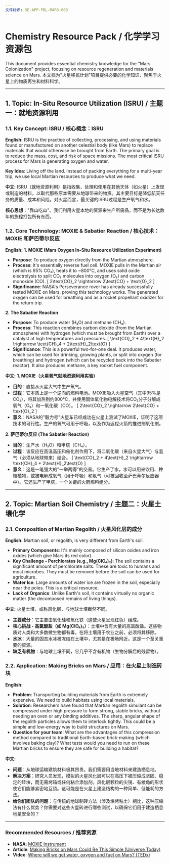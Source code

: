 ```yaml
---
文件标识: SE-APP-PBL-MARS-003
---
```


# Chemistry Resource Pack / 化学学习资源包

This document provides essential chemistry knowledge for the "Mars Colonization" project, focusing on resource regeneration and materials science on Mars.
本文档为"火星移民计划"项目提供必要的化学知识，聚焦于火星上的物质再生和材料科学。

---

## 1. Topic: In-Situ Resource Utilization (ISRU) / 主题一：就地资源利用

### 1.1. Key Concept: ISRU / 核心概念：ISRU

**English:**
ISRU is the practice of collecting, processing, and using materials found or manufactured on another celestial body (like Mars) to replace materials that would otherwise be brought from Earth. The primary goal is to reduce the mass, cost, and risk of space missions. The most critical ISRU process for Mars is generating oxygen and water.

**Key Idea**: Living off the land. Instead of packing everything for a multi-year trip, we use local Martian resources to produce what we need.

**中文:**
ISRU（就地资源利用）是指收集、处理和使用在其他天体（如火星）上发现或制造的材料，以取代那些原本需要从地球带来的物资。其主要目标是降低航天任务的质量、成本和风险。对火星而言，最关键的ISRU过程是生产氧气和水。

**核心思想**："靠山吃山"。我们利用火星本地的资源来生产所需品，而不是为长达数年的旅程打包所有东西。

### 1.2. Core Technology: MOXIE & Sabatier Reaction / 核心技术：MOXIE 和萨巴蒂尔反应

**English:**
**1. MOXIE (Mars Oxygen In-Situ Resource Utilization Experiment)**

* **Purpose**: To produce oxygen directly from the Martian atmosphere.
* **Process**: It's essentially reverse fuel cell. MOXIE pulls in the Martian air (which is 95% CO₂), heats it to ~800°C, and uses solid oxide electrolysis to split CO₂ molecules into oxygen (O₂) and carbon monoxide (CO).
    \[ 2\text{CO}_2 \rightarrow 2\text{CO} + \text{O}_2 \]
* **Significance**: NASA's Perseverance rover has already successfully tested MOXIE on Mars, proving this technology works. The generated oxygen can be used for breathing and as a rocket propellant oxidizer for the return trip.

**2. The Sabatier Reaction**

* **Purpose**: To produce water (H₂O) and methane (CH₄).
* **Process**: This reaction combines carbon dioxide (from the Martian atmosphere) with hydrogen (which must be brought from Earth) over a catalyst at high temperatures and pressures.
    \[ \text{CO}_2 + 4\text{H}_2 \rightarrow \text{CH}_4 + 2\text{H}_2\text{O} \]
* **Significance**: This is a powerful two-for-one deal. It produces water, which can be used for drinking, growing plants, or split into oxygen (for breathing) and hydrogen (which can be recycled back into the Sabatier reactor). It also produces methane, a key rocket fuel component.

**中文:**
**1. MOXIE（火星氧气就地资源利用实验）**

* **目的**：直接从火星大气中生产氧气。
* **过程**：它本质上是一个逆向的燃料电池。MOXIE吸入火星空气（其中95%是CO₂），将其加热到约800°C，并使用固体氧化物电解技术将CO₂分子分解成氧气（O₂）和一氧化碳（CO）。
    \[ 2\text{CO}_2 \rightarrow 2\text{CO} + \text{O}_2 \]
* **意义**：NASA的"毅力号"火星车已经成功在火星上测试了MOXIE，证明了这项技术的可行性。生产的氧气可用于呼吸，以及作为返程火箭的推进剂氧化剂。

**2. 萨巴蒂尔反应 (The Sabatier Reaction)**

* **目的**：生产水（H₂O）和甲烷（CH₄）。
* **过程**：该反应在高温高压和催化剂作用下，将二氧化碳（来自火星大气）与氢气（必须从地球带来）结合。
    \[ \text{CO}_2 + 4\text{H}_2 \rightarrow \text{CH}_4 + 2\text{H}_2\text{O} \]
* **意义**：这是一笔强大的"一举两得"的交易。它生产了水，水可以用来饮用、种植植物，或被电解成氧气（用于呼吸）和氢气（可被回收至萨巴蒂尔反应器中）。它还生产了甲烷，一个关键的火箭燃料组分。

---

## 2. Topic: Martian Soil Chemistry / 主题二：火星土壤化学

### 2.1. Composition of Martian Regolith / 火星风化层的成分

**English:**
Martian soil, or regolith, is very different from Earth's soil.

* **Primary Components**: It's mainly composed of silicon oxides and iron oxides (which give Mars its red color).
* **Key Challenge - Perchlorates (e.g., Mg(ClO₄)₂)**: The soil contains a significant amount of perchlorate salts. These are toxic to humans and most microbes. They must be removed before the soil can be used for agriculture.
* **Water Ice**: Large amounts of water ice are frozen in the soil, especially near the poles. This is a critical resource.
* **Lack of Organics**: Unlike Earth's soil, it contains virtually no organic matter (the decomposed remains of living things).

**中文:**
火星土壤，或称风化层，与地球土壤截然不同。

* **主要成分**：它主要由氧化硅和氧化铁（这使火星呈现红色）组成。
* **核心挑战 - 高氯酸盐（如 Mg(ClO₄)₂）**：土壤中含有大量的高氯酸盐。这些物质对人类和大多数微生物都有毒。在将土壤用于农业之前，必须将其移除。
* **水冰**：大量的固态水冰被冻结在土壤中，尤其是在极地附近。这是一个至关重要的资源。
* **缺乏有机物**：与地球土壤不同，它几乎不含有机物（生物分解后的残留物）。

### 2.2. Application: Making Bricks on Mars / 应用：在火星上制造砖块

**English:**

* **Problem**: Transporting building materials from Earth is extremely expensive. We need to build habitats using local materials.
* **Solution**: Researchers have found that Martian regolith simulant can be compressed under high pressure to form strong, stable bricks, without needing an oven or any binding additives. The sharp, angular shape of the regolith particles allows them to interlock tightly. This could be a simple and low-energy way to build structures on Mars.
* **Question for your team**: What are the advantages of this compression method compared to traditional Earth-based brick-making (which involves baking clay)? What tests would you need to run on these Martian bricks to ensure they are safe for building a habitat?

**中文:**

* **问题**：从地球运输建筑材料极其昂贵。我们需要用当地材料来建造栖息地。
* **解决方案**：研究人员发现，模拟的火星风化层可以在高压下被压缩成坚固、稳定的砖块，而无需烤箱或任何粘合添加剂。风化层颗粒的尖锐、有棱角的形状使它们能够紧密地互锁。这可能是在火星上建造结构的一种简单、低能耗的方法。
* **给你们团队的问题**：与传统的地球制砖方法（涉及烘烤粘土）相比，这种压缩法有什么优势？你需要对这些火星砖进行哪些测试，以确保它们用于建造栖息地是安全的？

---

### **Recommended Resources / 推荐资源**

* **NASA**: [MOXIE Instrument](https://mars.nasa.gov/mars2020/spacecraft/instruments/moxie/)
* **Article**: [Making Bricks on Mars Could Be This Simple (Universe Today)](https://www.universetoday.com/133744/making-bricks-mars-simple/)
* **Video**: [Where will we get water, oxygen and fuel on Mars? (TEDx)](https://www.youtube.com/watch?v=s-9G8a8i7iY)
